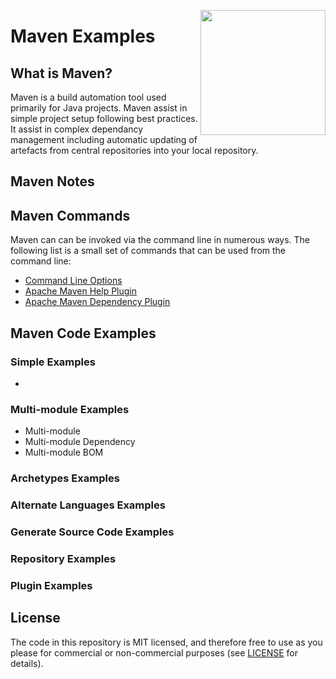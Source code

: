<img
  src="https://upload.wikimedia.org/wikipedia/commons/thumb/0/0b/Maven_logo.svg/1280px-Maven_logo.svg.png"
  width="200"
  align="right"
/>

# Maven Examples

## What is Maven?
Maven is a build automation tool used primarily for Java projects. Maven assist in simple project setup following best practices. It assist in complex dependancy management including automatic updating of artefacts from central repositories into your local repository.

## Maven Notes

## Maven Commands
Maven can can be invoked via the command line in numerous ways. The following list is a small set of commands that can be used from the command line:

* [Command Line Options][Maven_Command_Line_Options]
* [Apache Maven Help Plugin][Apache_Maven_Help_Plugin]
* [Apache Maven Dependency Plugin][Apache_Maven_Dependency_Plugin]

## Maven Code Examples

### Simple Examples
* 

### Multi-module Examples
* Multi-module 
* Multi-module Dependency
* Multi-module BOM

### Archetypes Examples

### Alternate Languages Examples

### Generate Source Code Examples

### Repository Examples

### Plugin Examples


## License

The code in this repository is MIT licensed, and therefore free to use as you please for commercial or non-commercial purposes (see [LICENSE](LICENSE) for details).


[Maven_Command_Line_Options]:maven-commands/maven_command_line_options.md
[Apache_Maven_Help_Plugin]:maven-commands/apache_maven_help_plugin.md
[Apache_Maven_Dependency_Plugin]:maven-commands/apache_maven_dependency_plugin.md

